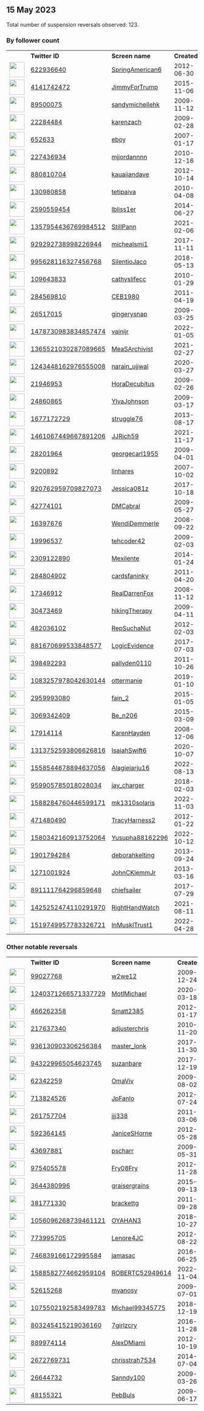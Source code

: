 
## 15 May 2023
Total number of suspension reversals observed: 123.

### By follower count
<table><tr><th></th><th align="left">Twitter ID</th><th align="left">Screen name</th>
<th align="left">Created</th><th align="left">Status</th><th align="left">Suspended</th><th align="left">Followers</th>
<tr><td><a href="https://pbs.twimg.com/profile_images/1060371151241797632/aJBrAJCw_normal.jpg"><img src="https://pbs.twimg.com/profile_images/1060371151241797632/aJBrAJCw_normal.jpg" width="40px" height="40px" align="center"/></a></td><td><a href="https://twitter.com/intent/user?user_id=622936640">622936640</a></td><td><a href="https://twitter.com/SpringAmerican6">SpringAmerican6</a></td><td>2012-06-30</td><td align="center"></td><td></td><td>6805</td></tr>
<tr><td><a href="https://pbs.twimg.com/profile_images/704100656517230592/h_BoBfOr_normal.jpg"><img src="https://pbs.twimg.com/profile_images/704100656517230592/h_BoBfOr_normal.jpg" width="40px" height="40px" align="center"/></a></td><td><a href="https://twitter.com/intent/user?user_id=4141742472">4141742472</a></td><td><a href="https://twitter.com/JimmyForTrump">JimmyForTrump</a></td><td>2015-11-06</td><td align="center"></td><td></td><td>4143</td></tr>
<tr><td><a href="https://pbs.twimg.com/profile_images/1653191436580409344/69kkXnpm_normal.jpg"><img src="https://pbs.twimg.com/profile_images/1653191436580409344/69kkXnpm_normal.jpg" width="40px" height="40px" align="center"/></a></td><td><a href="https://twitter.com/intent/user?user_id=89500075">89500075</a></td><td><a href="https://twitter.com/sandymichellehk">sandymichellehk</a></td><td>2009-11-12</td><td align="center"></td><td></td><td>3774</td></tr>
<tr><td><a href="https://pbs.twimg.com/profile_images/1379808868943937538/Qu00Syli_normal.jpg"><img src="https://pbs.twimg.com/profile_images/1379808868943937538/Qu00Syli_normal.jpg" width="40px" height="40px" align="center"/></a></td><td><a href="https://twitter.com/intent/user?user_id=22284484">22284484</a></td><td><a href="https://twitter.com/karenzach">karenzach</a></td><td>2009-02-28</td><td align="center"></td><td></td><td>3134</td></tr>
<tr><td><a href="https://pbs.twimg.com/profile_images/1656149813774237697/XSEXEFVo_normal.jpg"><img src="https://pbs.twimg.com/profile_images/1656149813774237697/XSEXEFVo_normal.jpg" width="40px" height="40px" align="center"/></a></td><td><a href="https://twitter.com/intent/user?user_id=652633">652633</a></td><td><a href="https://twitter.com/eboy">eboy</a></td><td>2007-01-17</td><td align="center"></td><td></td><td>2207</td></tr>
<tr><td><a href="https://pbs.twimg.com/profile_images/1557912578231353348/2yGlOk1v_normal.jpg"><img src="https://pbs.twimg.com/profile_images/1557912578231353348/2yGlOk1v_normal.jpg" width="40px" height="40px" align="center"/></a></td><td><a href="https://twitter.com/intent/user?user_id=227436934">227436934</a></td><td><a href="https://twitter.com/mjjordannnn">mjjordannnn</a></td><td>2010-12-16</td><td align="center"></td><td>2023-04-21</td><td>1641</td></tr>
<tr><td><a href="https://pbs.twimg.com/profile_images/378800000305934311/4664e45b110f9df56cc2e89f27bc7c88_normal.jpeg"><img src="https://pbs.twimg.com/profile_images/378800000305934311/4664e45b110f9df56cc2e89f27bc7c88_normal.jpeg" width="40px" height="40px" align="center"/></a></td><td><a href="https://twitter.com/intent/user?user_id=880810704">880810704</a></td><td><a href="https://twitter.com/kauaiiandave">kauaiiandave</a></td><td>2012-10-14</td><td align="center"></td><td>2022-10-29</td><td>1472</td></tr>
<tr><td><a href="https://pbs.twimg.com/profile_images/1569508655891972096/zW-TdW0m_normal.jpg"><img src="https://pbs.twimg.com/profile_images/1569508655891972096/zW-TdW0m_normal.jpg" width="40px" height="40px" align="center"/></a></td><td><a href="https://twitter.com/intent/user?user_id=130980858">130980858</a></td><td><a href="https://twitter.com/tetipaiva">tetipaiva</a></td><td>2010-04-08</td><td align="center"></td><td>2022-11-24</td><td>1468</td></tr>
<tr><td><a href="https://pbs.twimg.com/profile_images/1350839023993057281/yasp4fnF_normal.jpg"><img src="https://pbs.twimg.com/profile_images/1350839023993057281/yasp4fnF_normal.jpg" width="40px" height="40px" align="center"/></a></td><td><a href="https://twitter.com/intent/user?user_id=2590559454">2590559454</a></td><td><a href="https://twitter.com/Ibliss1er">Ibliss1er</a></td><td>2014-06-27</td><td align="center"></td><td></td><td>1434</td></tr>
<tr><td><a href="https://pbs.twimg.com/profile_images/1657655764066893825/fBbppTA__normal.jpg"><img src="https://pbs.twimg.com/profile_images/1657655764066893825/fBbppTA__normal.jpg" width="40px" height="40px" align="center"/></a></td><td><a href="https://twitter.com/intent/user?user_id=1357954436769984512">1357954436769984512</a></td><td><a href="https://twitter.com/StillPann">StillPann</a></td><td>2021-02-06</td><td align="center"></td><td></td><td>1413</td></tr>
<tr><td><a href="https://pbs.twimg.com/profile_images/1612109807518973955/pIxqrGtX_normal.jpg"><img src="https://pbs.twimg.com/profile_images/1612109807518973955/pIxqrGtX_normal.jpg" width="40px" height="40px" align="center"/></a></td><td><a href="https://twitter.com/intent/user?user_id=929292738998226944">929292738998226944</a></td><td><a href="https://twitter.com/michealsmi1">michealsmi1</a></td><td>2017-11-11</td><td align="center"></td><td>2023-02-01</td><td>1342</td></tr>
<tr><td><a href="https://pbs.twimg.com/profile_images/1586130678483226630/nOpi9iB9_normal.jpg"><img src="https://pbs.twimg.com/profile_images/1586130678483226630/nOpi9iB9_normal.jpg" width="40px" height="40px" align="center"/></a></td><td><a href="https://twitter.com/intent/user?user_id=995628116327456768">995628116327456768</a></td><td><a href="https://twitter.com/SilentioJaco">SilentioJaco</a></td><td>2018-05-13</td><td align="center"></td><td>2022-11-08</td><td>1193</td></tr>
<tr><td><a href="https://pbs.twimg.com/profile_images/1528422281508184064/iZ4Gp7o8_normal.jpg"><img src="https://pbs.twimg.com/profile_images/1528422281508184064/iZ4Gp7o8_normal.jpg" width="40px" height="40px" align="center"/></a></td><td><a href="https://twitter.com/intent/user?user_id=109643833">109643833</a></td><td><a href="https://twitter.com/cathyslifecc">cathyslifecc</a></td><td>2010-01-29</td><td align="center"></td><td>2022-08-09</td><td>1130</td></tr>
<tr><td><a href="https://pbs.twimg.com/profile_images/1657847205280075776/VlgaAr6o_normal.jpg"><img src="https://pbs.twimg.com/profile_images/1657847205280075776/VlgaAr6o_normal.jpg" width="40px" height="40px" align="center"/></a></td><td><a href="https://twitter.com/intent/user?user_id=284569810">284569810</a></td><td><a href="https://twitter.com/CEB1980">CEB1980</a></td><td>2011-04-19</td><td align="center"></td><td></td><td>1101</td></tr>
<tr><td><a href="https://pbs.twimg.com/profile_images/431443684354048000/_2lvZqkR_normal.jpeg"><img src="https://pbs.twimg.com/profile_images/431443684354048000/_2lvZqkR_normal.jpeg" width="40px" height="40px" align="center"/></a></td><td><a href="https://twitter.com/intent/user?user_id=26517015">26517015</a></td><td><a href="https://twitter.com/gingerysnap">gingerysnap</a></td><td>2009-03-25</td><td align="center"></td><td>2023-01-28</td><td>1079</td></tr>
<tr><td><a href="https://pbs.twimg.com/profile_images/1478731251343314956/b6C7zp4p_normal.jpg"><img src="https://pbs.twimg.com/profile_images/1478731251343314956/b6C7zp4p_normal.jpg" width="40px" height="40px" align="center"/></a></td><td><a href="https://twitter.com/intent/user?user_id=1478730983834857474">1478730983834857474</a></td><td><a href="https://twitter.com/vainijr">vainijr</a></td><td>2022-01-05</td><td align="center"></td><td>2022-11-10</td><td>885</td></tr>
<tr><td><a href="https://pbs.twimg.com/profile_images/1646457413845893120/GYJoAp2Y_normal.jpg"><img src="https://pbs.twimg.com/profile_images/1646457413845893120/GYJoAp2Y_normal.jpg" width="40px" height="40px" align="center"/></a></td><td><a href="https://twitter.com/intent/user?user_id=1365521030287089665">1365521030287089665</a></td><td><a href="https://twitter.com/MeaSArchivist">MeaSArchivist</a></td><td>2021-02-27</td><td align="center"></td><td></td><td>848</td></tr>
<tr><td><a href="https://pbs.twimg.com/profile_images/1657330527148584960/XMTNBc42_normal.jpg"><img src="https://pbs.twimg.com/profile_images/1657330527148584960/XMTNBc42_normal.jpg" width="40px" height="40px" align="center"/></a></td><td><a href="https://twitter.com/intent/user?user_id=1243448162976555008">1243448162976555008</a></td><td><a href="https://twitter.com/narain_ujjwal">narain_ujjwal</a></td><td>2020-03-27</td><td align="center"></td><td></td><td>779</td></tr>
<tr><td><a href="https://pbs.twimg.com/profile_images/1655560473994047489/gD2ONqVQ_normal.jpg"><img src="https://pbs.twimg.com/profile_images/1655560473994047489/gD2ONqVQ_normal.jpg" width="40px" height="40px" align="center"/></a></td><td><a href="https://twitter.com/intent/user?user_id=21946953">21946953</a></td><td><a href="https://twitter.com/HoraDecubitus">HoraDecubitus</a></td><td>2009-02-26</td><td align="center"></td><td></td><td>762</td></tr>
<tr><td><a href="https://pbs.twimg.com/profile_images/1148667933561892864/q2Ya2O19_normal.png"><img src="https://pbs.twimg.com/profile_images/1148667933561892864/q2Ya2O19_normal.png" width="40px" height="40px" align="center"/></a></td><td><a href="https://twitter.com/intent/user?user_id=24860865">24860865</a></td><td><a href="https://twitter.com/YlvaJohnson">YlvaJohnson</a></td><td>2009-03-17</td><td align="center"></td><td>2023-04-07</td><td>650</td></tr>
<tr><td><a href="https://pbs.twimg.com/profile_images/1464169640217784320/q1OY8-q__normal.jpg"><img src="https://pbs.twimg.com/profile_images/1464169640217784320/q1OY8-q__normal.jpg" width="40px" height="40px" align="center"/></a></td><td><a href="https://twitter.com/intent/user?user_id=1677172729">1677172729</a></td><td><a href="https://twitter.com/struggle76">struggle76</a></td><td>2013-08-17</td><td align="center"></td><td>2022-07-30</td><td>626</td></tr>
<tr><td><a href="https://pbs.twimg.com/profile_images/1461067566215053316/V7ZBrvi4_normal.png"><img src="https://pbs.twimg.com/profile_images/1461067566215053316/V7ZBrvi4_normal.png" width="40px" height="40px" align="center"/></a></td><td><a href="https://twitter.com/intent/user?user_id=1461067449667891206">1461067449667891206</a></td><td><a href="https://twitter.com/JJRich59">JJRich59</a></td><td>2021-11-17</td><td align="center"></td><td>2022-11-02</td><td>549</td></tr>
<tr><td><a href="https://pbs.twimg.com/profile_images/737267593896177664/6fJ4NaTU_normal.jpg"><img src="https://pbs.twimg.com/profile_images/737267593896177664/6fJ4NaTU_normal.jpg" width="40px" height="40px" align="center"/></a></td><td><a href="https://twitter.com/intent/user?user_id=28201964">28201964</a></td><td><a href="https://twitter.com/georgecarl1955">georgecarl1955</a></td><td>2009-04-01</td><td align="center"></td><td></td><td>524</td></tr>
<tr><td><a href="https://pbs.twimg.com/profile_images/674786608575475714/n1Zgbtr5_normal.png"><img src="https://pbs.twimg.com/profile_images/674786608575475714/n1Zgbtr5_normal.png" width="40px" height="40px" align="center"/></a></td><td><a href="https://twitter.com/intent/user?user_id=9200892">9200892</a></td><td><a href="https://twitter.com/linhares">linhares</a></td><td>2007-10-02</td><td align="center"></td><td></td><td>434</td></tr>
<tr><td><a href="https://pbs.twimg.com/profile_images/1527977807124496387/l4-2_o4Y_normal.jpg"><img src="https://pbs.twimg.com/profile_images/1527977807124496387/l4-2_o4Y_normal.jpg" width="40px" height="40px" align="center"/></a></td><td><a href="https://twitter.com/intent/user?user_id=920762959709827073">920762959709827073</a></td><td><a href="https://twitter.com/Jessica081z">Jessica081z</a></td><td>2017-10-18</td><td align="center"></td><td>2023-01-11</td><td>426</td></tr>
<tr><td><a href="https://pbs.twimg.com/profile_images/1008664015290208256/EUOgjBMy_normal.jpg"><img src="https://pbs.twimg.com/profile_images/1008664015290208256/EUOgjBMy_normal.jpg" width="40px" height="40px" align="center"/></a></td><td><a href="https://twitter.com/intent/user?user_id=42774101">42774101</a></td><td><a href="https://twitter.com/DMCabral">DMCabral</a></td><td>2009-05-27</td><td align="center"></td><td>2023-02-11</td><td>420</td></tr>
<tr><td><a href="https://pbs.twimg.com/profile_images/991463196153163778/ewDQm45D_normal.jpg"><img src="https://pbs.twimg.com/profile_images/991463196153163778/ewDQm45D_normal.jpg" width="40px" height="40px" align="center"/></a></td><td><a href="https://twitter.com/intent/user?user_id=16397676">16397676</a></td><td><a href="https://twitter.com/WendiDemmerle">WendiDemmerle</a></td><td>2008-09-22</td><td align="center"></td><td>2022-06-27</td><td>400</td></tr>
<tr><td><a href="https://pbs.twimg.com/profile_images/1057056405302194177/nXqg3sOK_normal.jpg"><img src="https://pbs.twimg.com/profile_images/1057056405302194177/nXqg3sOK_normal.jpg" width="40px" height="40px" align="center"/></a></td><td><a href="https://twitter.com/intent/user?user_id=19996537">19996537</a></td><td><a href="https://twitter.com/tehcoder42">tehcoder42</a></td><td>2009-02-03</td><td align="center"></td><td></td><td>383</td></tr>
<tr><td><a href="https://pbs.twimg.com/profile_images/1097642388858781697/8QSFJ_8n_normal.jpg"><img src="https://pbs.twimg.com/profile_images/1097642388858781697/8QSFJ_8n_normal.jpg" width="40px" height="40px" align="center"/></a></td><td><a href="https://twitter.com/intent/user?user_id=2309122890">2309122890</a></td><td><a href="https://twitter.com/Mexilente">Mexilente</a></td><td>2014-01-24</td><td align="center"></td><td></td><td>317</td></tr>
<tr><td><a href="https://pbs.twimg.com/profile_images/1568335049455443969/mXa3-zWn_normal.jpg"><img src="https://pbs.twimg.com/profile_images/1568335049455443969/mXa3-zWn_normal.jpg" width="40px" height="40px" align="center"/></a></td><td><a href="https://twitter.com/intent/user?user_id=284804902">284804902</a></td><td><a href="https://twitter.com/cardsfaninky">cardsfaninky</a></td><td>2011-04-20</td><td align="center"></td><td>2022-11-24</td><td>310</td></tr>
<tr><td><a href="https://pbs.twimg.com/profile_images/1966270662/HPIM4671_normal.JPG"><img src="https://pbs.twimg.com/profile_images/1966270662/HPIM4671_normal.JPG" width="40px" height="40px" align="center"/></a></td><td><a href="https://twitter.com/intent/user?user_id=17346912">17346912</a></td><td><a href="https://twitter.com/RealDarrenFox">RealDarrenFox</a></td><td>2008-11-12</td><td align="center"></td><td></td><td>297</td></tr>
<tr><td><a href="https://pbs.twimg.com/profile_images/133460871/199102_CRTrip_Grab_4_normal.png"><img src="https://pbs.twimg.com/profile_images/133460871/199102_CRTrip_Grab_4_normal.png" width="40px" height="40px" align="center"/></a></td><td><a href="https://twitter.com/intent/user?user_id=30473469">30473469</a></td><td><a href="https://twitter.com/hikingTherapy">hikingTherapy</a></td><td>2009-04-11</td><td align="center"></td><td></td><td>272</td></tr>
<tr><td><a href="https://pbs.twimg.com/profile_images/1601736273361764353/u6FoUWmW_normal.jpg"><img src="https://pbs.twimg.com/profile_images/1601736273361764353/u6FoUWmW_normal.jpg" width="40px" height="40px" align="center"/></a></td><td><a href="https://twitter.com/intent/user?user_id=482036102">482036102</a></td><td><a href="https://twitter.com/RepSuchaNut">RepSuchaNut</a></td><td>2012-02-03</td><td align="center"></td><td>2022-12-12</td><td>240</td></tr>
<tr><td><a href="https://pbs.twimg.com/profile_images/882095247618002944/4wSOv6-v_normal.jpg"><img src="https://pbs.twimg.com/profile_images/882095247618002944/4wSOv6-v_normal.jpg" width="40px" height="40px" align="center"/></a></td><td><a href="https://twitter.com/intent/user?user_id=881670699533848577">881670699533848577</a></td><td><a href="https://twitter.com/LogicEvidence">LogicEvidence</a></td><td>2017-07-03</td><td align="center"></td><td>2022-05-15</td><td>240</td></tr>
<tr><td><a href="https://pbs.twimg.com/profile_images/1174475925653721089/Tw5aNALb_normal.jpg"><img src="https://pbs.twimg.com/profile_images/1174475925653721089/Tw5aNALb_normal.jpg" width="40px" height="40px" align="center"/></a></td><td><a href="https://twitter.com/intent/user?user_id=398492293">398492293</a></td><td><a href="https://twitter.com/pallyden0110">pallyden0110</a></td><td>2011-10-26</td><td align="center">🔒</td><td>2022-04-13</td><td>232</td></tr>
<tr><td><a href="https://pbs.twimg.com/profile_images/1630258090942636033/Ycn4sL8z_normal.jpg"><img src="https://pbs.twimg.com/profile_images/1630258090942636033/Ycn4sL8z_normal.jpg" width="40px" height="40px" align="center"/></a></td><td><a href="https://twitter.com/intent/user?user_id=1083257978042630144">1083257978042630144</a></td><td><a href="https://twitter.com/ottermanie">ottermanie</a></td><td>2019-01-10</td><td align="center"></td><td>2023-05-01</td><td>211</td></tr>
<tr><td><a href="https://pbs.twimg.com/profile_images/805174781020553216/AZIFAJAf_normal.jpg"><img src="https://pbs.twimg.com/profile_images/805174781020553216/AZIFAJAf_normal.jpg" width="40px" height="40px" align="center"/></a></td><td><a href="https://twitter.com/intent/user?user_id=2959993080">2959993080</a></td><td><a href="https://twitter.com/fain_2">fain_2</a></td><td>2015-01-05</td><td align="center"></td><td></td><td>201</td></tr>
<tr><td><a href="https://pbs.twimg.com/profile_images/1365778930301620224/yE-SvNeq_normal.jpg"><img src="https://pbs.twimg.com/profile_images/1365778930301620224/yE-SvNeq_normal.jpg" width="40px" height="40px" align="center"/></a></td><td><a href="https://twitter.com/intent/user?user_id=3069342409">3069342409</a></td><td><a href="https://twitter.com/Be_n206">Be_n206</a></td><td>2015-03-09</td><td align="center"></td><td>2022-11-07</td><td>199</td></tr>
<tr><td><a href="https://pbs.twimg.com/profile_images/304123594/Hayden_Karen_normal.jpg"><img src="https://pbs.twimg.com/profile_images/304123594/Hayden_Karen_normal.jpg" width="40px" height="40px" align="center"/></a></td><td><a href="https://twitter.com/intent/user?user_id=17914114">17914114</a></td><td><a href="https://twitter.com/KarenHayden">KarenHayden</a></td><td>2008-12-06</td><td align="center"></td><td>2022-09-13</td><td>183</td></tr>
<tr><td><a href="https://pbs.twimg.com/profile_images/1482823081274052608/YdAx7QL1_normal.jpg"><img src="https://pbs.twimg.com/profile_images/1482823081274052608/YdAx7QL1_normal.jpg" width="40px" height="40px" align="center"/></a></td><td><a href="https://twitter.com/intent/user?user_id=1313752593806626816">1313752593806626816</a></td><td><a href="https://twitter.com/IsaiahSwift6">IsaiahSwift6</a></td><td>2020-10-07</td><td align="center"></td><td>2023-01-26</td><td>173</td></tr>
<tr><td><a href="https://pbs.twimg.com/profile_images/1558545141249499138/_pLJ7LwG_normal.jpg"><img src="https://pbs.twimg.com/profile_images/1558545141249499138/_pLJ7LwG_normal.jpg" width="40px" height="40px" align="center"/></a></td><td><a href="https://twitter.com/intent/user?user_id=1558544678894637056">1558544678894637056</a></td><td><a href="https://twitter.com/Alagiejarju16">Alagiejarju16</a></td><td>2022-08-13</td><td align="center"></td><td>2022-12-17</td><td>170</td></tr>
<tr><td><a href="https://pbs.twimg.com/profile_images/1008480360739606528/PgG4m0wD_normal.jpg"><img src="https://pbs.twimg.com/profile_images/1008480360739606528/PgG4m0wD_normal.jpg" width="40px" height="40px" align="center"/></a></td><td><a href="https://twitter.com/intent/user?user_id=959905785018028034">959905785018028034</a></td><td><a href="https://twitter.com/jay_charger">jay_charger</a></td><td>2018-02-03</td><td align="center"></td><td></td><td>148</td></tr>
<tr><td><a href="https://pbs.twimg.com/profile_images/1591160384202981378/eCEH_9sp_normal.jpg"><img src="https://pbs.twimg.com/profile_images/1591160384202981378/eCEH_9sp_normal.jpg" width="40px" height="40px" align="center"/></a></td><td><a href="https://twitter.com/intent/user?user_id=1588284760446599171">1588284760446599171</a></td><td><a href="https://twitter.com/mk1310solaris">mk1310solaris</a></td><td>2022-11-03</td><td align="center"></td><td>2022-12-31</td><td>136</td></tr>
<tr><td><a href="https://pbs.twimg.com/profile_images/952366150196846592/PctLIQ1M_normal.jpg"><img src="https://pbs.twimg.com/profile_images/952366150196846592/PctLIQ1M_normal.jpg" width="40px" height="40px" align="center"/></a></td><td><a href="https://twitter.com/intent/user?user_id=471480490">471480490</a></td><td><a href="https://twitter.com/TracyHarness2">TracyHarness2</a></td><td>2012-01-22</td><td align="center"></td><td></td><td>135</td></tr>
<tr><td><a href="https://pbs.twimg.com/profile_images/1626369093719793665/sJjOpG_-_normal.jpg"><img src="https://pbs.twimg.com/profile_images/1626369093719793665/sJjOpG_-_normal.jpg" width="40px" height="40px" align="center"/></a></td><td><a href="https://twitter.com/intent/user?user_id=1580342160913752064">1580342160913752064</a></td><td><a href="https://twitter.com/Yusupha88162296">Yusupha88162296</a></td><td>2022-10-12</td><td align="center"></td><td>2023-04-26</td><td>133</td></tr>
<tr><td><a href="https://pbs.twimg.com/profile_images/1479555380732735488/i5eRV_Ka_normal.jpg"><img src="https://pbs.twimg.com/profile_images/1479555380732735488/i5eRV_Ka_normal.jpg" width="40px" height="40px" align="center"/></a></td><td><a href="https://twitter.com/intent/user?user_id=1901794284">1901794284</a></td><td><a href="https://twitter.com/deborahkelting">deborahkelting</a></td><td>2013-09-24</td><td align="center"></td><td>2023-04-14</td><td>113</td></tr>
<tr><td><a href="https://pbs.twimg.com/profile_images/1258186048061882368/s15hQrUU_normal.jpg"><img src="https://pbs.twimg.com/profile_images/1258186048061882368/s15hQrUU_normal.jpg" width="40px" height="40px" align="center"/></a></td><td><a href="https://twitter.com/intent/user?user_id=1271001924">1271001924</a></td><td><a href="https://twitter.com/JohnCKlemmJr">JohnCKlemmJr</a></td><td>2013-03-16</td><td align="center"></td><td></td><td>111</td></tr>
<tr><td><a href="https://pbs.twimg.com/profile_images/891344383294832640/wh6-uCn-_normal.jpg"><img src="https://pbs.twimg.com/profile_images/891344383294832640/wh6-uCn-_normal.jpg" width="40px" height="40px" align="center"/></a></td><td><a href="https://twitter.com/intent/user?user_id=891111764296859648">891111764296859648</a></td><td><a href="https://twitter.com/chiefsailer">chiefsailer</a></td><td>2017-07-29</td><td align="center"></td><td></td><td>89</td></tr>
<tr><td><a href="https://pbs.twimg.com/profile_images/1657847731614896133/cpSs6Aoo_normal.jpg"><img src="https://pbs.twimg.com/profile_images/1657847731614896133/cpSs6Aoo_normal.jpg" width="40px" height="40px" align="center"/></a></td><td><a href="https://twitter.com/intent/user?user_id=1425252474110291970">1425252474110291970</a></td><td><a href="https://twitter.com/RightHandWatch">RightHandWatch</a></td><td>2021-08-11</td><td align="center"></td><td></td><td>89</td></tr>
<tr><td><a href="https://pbs.twimg.com/profile_images/1584257640779186179/AI2QVrOL_normal.jpg"><img src="https://pbs.twimg.com/profile_images/1584257640779186179/AI2QVrOL_normal.jpg" width="40px" height="40px" align="center"/></a></td><td><a href="https://twitter.com/intent/user?user_id=1519749957783326721">1519749957783326721</a></td><td><a href="https://twitter.com/InMuskITrust1">InMuskITrust1</a></td><td>2022-04-28</td><td align="center"></td><td>2023-03-21</td><td>87</td></tr>
</table>

### Other notable reversals
<table><tr><th></th><th align="left">Twitter ID</th><th align="left">Screen name</th>
<th align="left">Created</th><th align="left">Status</th><th align="left">Suspended</th><th align="left">Followers</th>
<tr><td><a href="https://abs.twimg.com/sticky/default_profile_images/default_profile_normal.png"><img src="https://abs.twimg.com/sticky/default_profile_images/default_profile_normal.png" width="40px" height="40px" align="center"/></a></td><td><a href="https://twitter.com/intent/user?user_id=99027768">99027768</a></td><td><a href="https://twitter.com/w2we12">w2we12</a></td><td>2009-12-24</td><td align="center"></td><td>2023-05-02</td><td>1</td></tr>
<tr><td><a href="https://pbs.twimg.com/profile_images/1240372067989585923/a5SEKK5h_normal.jpg"><img src="https://pbs.twimg.com/profile_images/1240372067989585923/a5SEKK5h_normal.jpg" width="40px" height="40px" align="center"/></a></td><td><a href="https://twitter.com/intent/user?user_id=1240371266571337729">1240371266571337729</a></td><td><a href="https://twitter.com/MotlMichael">MotlMichael</a></td><td>2020-03-18</td><td align="center"></td><td>2022-11-29</td><td>40</td></tr>
<tr><td><a href="https://pbs.twimg.com/profile_images/1657859634223349762/6Vl7aqoG_normal.jpg"><img src="https://pbs.twimg.com/profile_images/1657859634223349762/6Vl7aqoG_normal.jpg" width="40px" height="40px" align="center"/></a></td><td><a href="https://twitter.com/intent/user?user_id=466262358">466262358</a></td><td><a href="https://twitter.com/Smatt2385">Smatt2385</a></td><td>2012-01-17</td><td align="center"></td><td>2023-04-02</td><td>38</td></tr>
<tr><td><a href="https://pbs.twimg.com/profile_images/1634594778003439617/n2QIejIn_normal.jpg"><img src="https://pbs.twimg.com/profile_images/1634594778003439617/n2QIejIn_normal.jpg" width="40px" height="40px" align="center"/></a></td><td><a href="https://twitter.com/intent/user?user_id=217637340">217637340</a></td><td><a href="https://twitter.com/adjusterchris">adjusterchris</a></td><td>2010-11-20</td><td align="center"></td><td>2023-03-13</td><td>7</td></tr>
<tr><td><a href="https://pbs.twimg.com/profile_images/1364097620533256195/wlZWb4q7_normal.jpg"><img src="https://pbs.twimg.com/profile_images/1364097620533256195/wlZWb4q7_normal.jpg" width="40px" height="40px" align="center"/></a></td><td><a href="https://twitter.com/intent/user?user_id=936130903306256384">936130903306256384</a></td><td><a href="https://twitter.com/master_lonk">master_lonk</a></td><td>2017-11-30</td><td align="center"></td><td>2022-10-31</td><td>12</td></tr>
<tr><td><a href="https://pbs.twimg.com/profile_images/1649927652634148864/jnhhBdlJ_normal.jpg"><img src="https://pbs.twimg.com/profile_images/1649927652634148864/jnhhBdlJ_normal.jpg" width="40px" height="40px" align="center"/></a></td><td><a href="https://twitter.com/intent/user?user_id=943229965054623745">943229965054623745</a></td><td><a href="https://twitter.com/suzanbare">suzanbare</a></td><td>2017-12-19</td><td align="center"></td><td>2023-05-04</td><td>1</td></tr>
<tr><td><a href="https://pbs.twimg.com/profile_images/444643390664105984/Kxi_ClOG_normal.jpeg"><img src="https://pbs.twimg.com/profile_images/444643390664105984/Kxi_ClOG_normal.jpeg" width="40px" height="40px" align="center"/></a></td><td><a href="https://twitter.com/intent/user?user_id=62342259">62342259</a></td><td><a href="https://twitter.com/OmaViv">OmaViv</a></td><td>2009-08-02</td><td align="center">🔒</td><td>2023-02-27</td><td>25</td></tr>
<tr><td><a href="https://pbs.twimg.com/profile_images/874187918230773761/3DwkmSKL_normal.jpg"><img src="https://pbs.twimg.com/profile_images/874187918230773761/3DwkmSKL_normal.jpg" width="40px" height="40px" align="center"/></a></td><td><a href="https://twitter.com/intent/user?user_id=713824526">713824526</a></td><td><a href="https://twitter.com/JpFanlo">JpFanlo</a></td><td>2012-07-24</td><td align="center"></td><td>2023-03-28</td><td>19</td></tr>
<tr><td><a href="https://pbs.twimg.com/profile_images/1623684707614326784/Txel_2J3_normal.png"><img src="https://pbs.twimg.com/profile_images/1623684707614326784/Txel_2J3_normal.png" width="40px" height="40px" align="center"/></a></td><td><a href="https://twitter.com/intent/user?user_id=261757704">261757704</a></td><td><a href="https://twitter.com/jjj338">jjj338</a></td><td>2011-03-06</td><td align="center"></td><td>2023-03-16</td><td>3</td></tr>
<tr><td><a href="https://pbs.twimg.com/profile_images/1590815082023362581/rP2bfRuz_normal.jpg"><img src="https://pbs.twimg.com/profile_images/1590815082023362581/rP2bfRuz_normal.jpg" width="40px" height="40px" align="center"/></a></td><td><a href="https://twitter.com/intent/user?user_id=592364145">592364145</a></td><td><a href="https://twitter.com/JaniceSHorne">JaniceSHorne</a></td><td>2012-05-28</td><td align="center"></td><td>2022-12-04</td><td>12</td></tr>
<tr><td><a href="https://pbs.twimg.com/profile_images/1137521046339424256/9AM7hm3N_normal.png"><img src="https://pbs.twimg.com/profile_images/1137521046339424256/9AM7hm3N_normal.png" width="40px" height="40px" align="center"/></a></td><td><a href="https://twitter.com/intent/user?user_id=43697881">43697881</a></td><td><a href="https://twitter.com/pscharr">pscharr</a></td><td>2009-05-31</td><td align="center"></td><td>2023-04-14</td><td>15</td></tr>
<tr><td><a href="https://pbs.twimg.com/profile_images/1638518610179104768/oFhh3QuS_normal.jpg"><img src="https://pbs.twimg.com/profile_images/1638518610179104768/oFhh3QuS_normal.jpg" width="40px" height="40px" align="center"/></a></td><td><a href="https://twitter.com/intent/user?user_id=975405578">975405578</a></td><td><a href="https://twitter.com/Fry08Fry">Fry08Fry</a></td><td>2012-11-28</td><td align="center"></td><td>2023-04-14</td><td>13</td></tr>
<tr><td><a href="https://pbs.twimg.com/profile_images/688839577826660352/mr7MnBHv_normal.jpg"><img src="https://pbs.twimg.com/profile_images/688839577826660352/mr7MnBHv_normal.jpg" width="40px" height="40px" align="center"/></a></td><td><a href="https://twitter.com/intent/user?user_id=3644380996">3644380996</a></td><td><a href="https://twitter.com/graisergrains">graisergrains</a></td><td>2015-09-13</td><td align="center"></td><td>2023-05-01</td><td>28</td></tr>
<tr><td><a href="https://pbs.twimg.com/profile_images/1585805789532278785/Wlp-2Kgy_normal.jpg"><img src="https://pbs.twimg.com/profile_images/1585805789532278785/Wlp-2Kgy_normal.jpg" width="40px" height="40px" align="center"/></a></td><td><a href="https://twitter.com/intent/user?user_id=381771330">381771330</a></td><td><a href="https://twitter.com/brackettg">brackettg</a></td><td>2011-09-28</td><td align="center">🔒</td><td>2022-12-02</td><td>0</td></tr>
<tr><td><a href="https://pbs.twimg.com/profile_images/1656589990514806785/45pGzIoh_normal.jpg"><img src="https://pbs.twimg.com/profile_images/1656589990514806785/45pGzIoh_normal.jpg" width="40px" height="40px" align="center"/></a></td><td><a href="https://twitter.com/intent/user?user_id=1056096268739461121">1056096268739461121</a></td><td><a href="https://twitter.com/OYAHAN3">OYAHAN3</a></td><td>2018-10-27</td><td align="center">🔒</td><td>2023-02-03</td><td>0</td></tr>
<tr><td><a href="https://pbs.twimg.com/profile_images/770629546186010624/6f_taHBu_normal.jpg"><img src="https://pbs.twimg.com/profile_images/770629546186010624/6f_taHBu_normal.jpg" width="40px" height="40px" align="center"/></a></td><td><a href="https://twitter.com/intent/user?user_id=773995705">773995705</a></td><td><a href="https://twitter.com/Lenore4JC">Lenore4JC</a></td><td>2012-08-22</td><td align="center">🔒</td><td>2023-02-03</td><td>12</td></tr>
<tr><td><a href="https://pbs.twimg.com/profile_images/757251203986288640/CU7k4RSh_normal.jpg"><img src="https://pbs.twimg.com/profile_images/757251203986288640/CU7k4RSh_normal.jpg" width="40px" height="40px" align="center"/></a></td><td><a href="https://twitter.com/intent/user?user_id=746839166172995584">746839166172995584</a></td><td><a href="https://twitter.com/jamasac">jamasac</a></td><td>2016-06-25</td><td align="center"></td><td>2023-04-06</td><td>40</td></tr>
<tr><td><a href="https://pbs.twimg.com/profile_images/1588582946260254721/JjvQhucv_normal.png"><img src="https://pbs.twimg.com/profile_images/1588582946260254721/JjvQhucv_normal.png" width="40px" height="40px" align="center"/></a></td><td><a href="https://twitter.com/intent/user?user_id=1588582774662959104">1588582774662959104</a></td><td><a href="https://twitter.com/ROBERTC52949614">ROBERTC52949614</a></td><td>2022-11-04</td><td align="center"></td><td>2022-12-20</td><td>0</td></tr>
<tr><td><a href="https://pbs.twimg.com/profile_images/1384486593264766976/_soviPHY_normal.jpg"><img src="https://pbs.twimg.com/profile_images/1384486593264766976/_soviPHY_normal.jpg" width="40px" height="40px" align="center"/></a></td><td><a href="https://twitter.com/intent/user?user_id=52615268">52615268</a></td><td><a href="https://twitter.com/myanosy">myanosy</a></td><td>2009-07-01</td><td align="center"></td><td>2023-04-07</td><td>24</td></tr>
<tr><td><a href="https://pbs.twimg.com/profile_images/1656662325804552195/M_jhJpOm_normal.jpg"><img src="https://pbs.twimg.com/profile_images/1656662325804552195/M_jhJpOm_normal.jpg" width="40px" height="40px" align="center"/></a></td><td><a href="https://twitter.com/intent/user?user_id=1075502192583499783">1075502192583499783</a></td><td><a href="https://twitter.com/Michael99345775">Michael99345775</a></td><td>2018-12-19</td><td align="center"></td><td>2023-02-24</td><td>0</td></tr>
<tr><td><a href="https://pbs.twimg.com/profile_images/1631720734904000521/i94qqxzX_normal.jpg"><img src="https://pbs.twimg.com/profile_images/1631720734904000521/i94qqxzX_normal.jpg" width="40px" height="40px" align="center"/></a></td><td><a href="https://twitter.com/intent/user?user_id=803245415219036160">803245415219036160</a></td><td><a href="https://twitter.com/7girlzcry">7girlzcry</a></td><td>2016-11-28</td><td align="center"></td><td>2023-04-13</td><td>16</td></tr>
<tr><td><a href="https://pbs.twimg.com/profile_images/2735093959/72c3115ac315cbdefffeacd3883e7472_normal.jpeg"><img src="https://pbs.twimg.com/profile_images/2735093959/72c3115ac315cbdefffeacd3883e7472_normal.jpeg" width="40px" height="40px" align="center"/></a></td><td><a href="https://twitter.com/intent/user?user_id=889974114">889974114</a></td><td><a href="https://twitter.com/AlexDMiami">AlexDMiami</a></td><td>2012-10-19</td><td align="center"></td><td>2023-01-10</td><td>4</td></tr>
<tr><td><a href="https://pbs.twimg.com/profile_images/1654960783493672963/iv7pZ1C3_normal.jpg"><img src="https://pbs.twimg.com/profile_images/1654960783493672963/iv7pZ1C3_normal.jpg" width="40px" height="40px" align="center"/></a></td><td><a href="https://twitter.com/intent/user?user_id=2672769731">2672769731</a></td><td><a href="https://twitter.com/chrisstrah7534">chrisstrah7534</a></td><td>2014-07-04</td><td align="center">🔒</td><td>2022-12-15</td><td>3</td></tr>
<tr><td><a href="https://pbs.twimg.com/profile_images/1557516891454939138/n1qHUU3X_normal.jpg"><img src="https://pbs.twimg.com/profile_images/1557516891454939138/n1qHUU3X_normal.jpg" width="40px" height="40px" align="center"/></a></td><td><a href="https://twitter.com/intent/user?user_id=26644732">26644732</a></td><td><a href="https://twitter.com/Sanndy100">Sanndy100</a></td><td>2009-03-26</td><td align="center">🔒</td><td>2022-11-28</td><td>0</td></tr>
<tr><td><a href="https://pbs.twimg.com/profile_images/1622712749234028547/NQBXlJTj_normal.png"><img src="https://pbs.twimg.com/profile_images/1622712749234028547/NQBXlJTj_normal.png" width="40px" height="40px" align="center"/></a></td><td><a href="https://twitter.com/intent/user?user_id=48155321">48155321</a></td><td><a href="https://twitter.com/PebBuls">PebBuls</a></td><td>2009-06-17</td><td align="center"></td><td>2023-03-11</td><td>36</td></tr>
</table>

